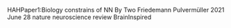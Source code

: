 HAHPaper1:Biology constrains of NN
By Two Friedemann Pulvermüller
2021 June 28 nature neuroscience review
BrainInspired

